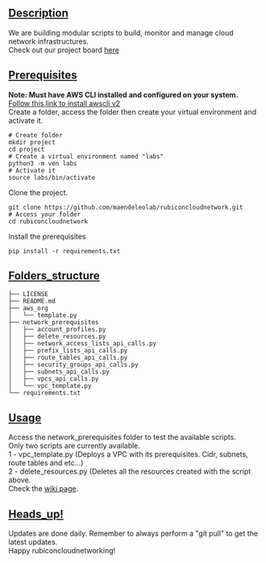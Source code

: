 

## [Description](#Description)

We are building modular scripts to build, monitor and manage cloud network infrastructures.<br>
Check out our project board [here](https://github.com/users/maendeleolab/projects/3/views/1?pane=info)

## [Prerequisites](#Prerequisites)

**Note: Must have AWS CLI installed and configured on your system.**<br>
[Follow this link to install awscli v2](https://docs.aws.amazon.com/cli/latest/userguide/getting-started-install.html) <br>
Create a folder, access the folder then create your virtual environment and activate it.
```
# Create folder
mkdir project
cd project
# Create a virtual environment named "labs"
python3 -m ven labs
# Activate it
source labs/bin/activate
```

Clone the project.
```
git clone https://github.com/maendeleolab/rubiconcloudnetwork.git
# Access your folder
cd rubiconcloudnetwork
```

Install the prerequisites
```
pip install -r requirements.txt
```

## [Folders_structure](#Folders_structure)

```
├── LICENSE
├── README.md
├── aws_org
│   └── template.py
├── network_prerequisites
│   ├── account_profiles.py
│   ├── delete_resources.py
│   ├── network_access_lists_api_calls.py
│   ├── prefix_lists_api_calls.py
│   ├── route_tables_api_calls.py
│   ├── security_groups_api_calls.py
│   ├── subnets_api_calls.py
│   ├── vpcs_api_calls.py
│   └── vpc_template.py
└── requirements.txt
```

## [Usage](#Usage)

Access the network_prerequisites folder to test the available scripts.<br>
Only two scripts are currently available.<br>
1 - vpc_template.py (Deploys a VPC with its prerequisites. Cidr, subnets, route tables and etc...)<br>
2 - delete_resources.py (Deletes all the resources created with the script above.<br>
Check the [wiki page](https://github.com/maendeleolab/rubiconcloudnetwork/wiki).

## [Heads_up!](#Heads_up!)
Updates are done daily. Remember to always perform a "git pull" to get the latest updates.<br> 
Happy rubiconcloudnetworking! 



